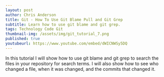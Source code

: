 ```yaml
---
layout: post
author: Chris Anderson
title: Git - How To Use Git Blame Pull and Git Grep
subtitle: Learn how to use git blame and git grep.
tags: Technology Code Git
thumbnail-img: /assets/img/git_tutorial_7.png
published: true
youtubeurl: https://www.youtube.com/embed/dWICNWSy5DQ
---
```


In this tutorial I will show how to use git blame and git grep to search the files in your repository for search terms. I will also show how to see who changed a file, when it was changed, and the commits that changed it.
